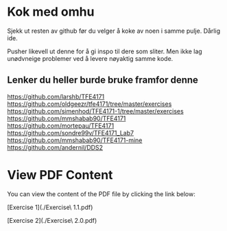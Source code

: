 # Kok med omhu

Sjekk ut resten av github før du velger å koke av noen i samme pulje. Dårlig ide.

Pusher likevell ut denne for å gi inspo til dere som sliter. Men ikke lag unødvneige problemer ved å levere nøyaktig samme kode. 

## Lenker du heller burde bruke framfor denne

https://github.com/larshb/TFE4171 \
https://github.com/oldgeezr/tfe4171/tree/master/exercises \
https://github.com/simenhod/TFE4171-1/tree/master/exercises \
https://github.com/mmshabab90/TFE4171 \
https://github.com/mortepau/TFE4171 \
https://github.com/sondre99v/TFE4171_Lab7 \
https://github.com/mmshabab90/TFE4171-mine \
https://github.com/andernil/DDS2 


# View PDF Content

You can view the content of the PDF file by clicking the link below:

[Exercise 1](./Exercise\ 1.1.pdf)

[Exercise 2](./Exercise\ 2.0.pdf)
